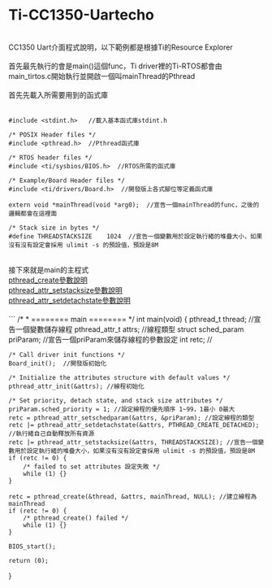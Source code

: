 # Ti-CC1350-Uartecho
<br/>
CC1350 Uart介面程式說明，以下範例都是根據Ti的Resource Explorer<br/>
<br/>
首先最先執行的會是main()這個func，Ti driver裡的Ti-RTOS都會由main_tirtos.c開始執行並開啟一個叫mainThread的Pthread<br/>
<br/>
首先先載入所需要用到的函式庫<br/><br/>

```
#include <stdint.h>   //載入基本函式庫stdint.h

/* POSIX Header files */
#include <pthread.h>  //Pthread函式庫

/* RTOS header files */
#include <ti/sysbios/BIOS.h>  //RTOS所需的函式庫

/* Example/Board Header files */
#include <ti/drivers/Board.h>  //開發版上各式腳位等定義函式庫

extern void *mainThread(void *arg0);  //宣告一個mainThread的func，之後的邏輯都會在這裡面

/* Stack size in bytes */
#define THREADSTACKSIZE    1024  //宣告一個變數用於設定執行緒的堆疊大小，如果沒有沒有設定會採用 ulimit -s 的預設值，預設是8M
```

<br/>
接下來就是main的主程式<br/>
<a href="https://blog.csdn.net/mijichui2153/article/details/82855925" target="_blank">pthread_create參數說明</a><br/>
<a href="https://shengyu7697.github.io/cpp-pthread_attr_setstacksize/" target="_blank">pthread_attr_setstacksize參數說明</a><br/>
<a href="https://www.796t.com/content/1549363165.html" target="_blank">pthread_attr_setdetachstate參數說明</a><br/>
<br/>
```
/*
 *  ======== main ========
 */
int main(void)
{
    pthread_t           thread;  //宣告一個變數儲存線程
    pthread_attr_t      attrs;   //線程類型
    struct sched_param  priParam;  //宣告一個priParam來儲存線程的參數設定
    int                 retc;  //

    /* Call driver init functions */
    Board_init();  //開發版初始化

    /* Initialize the attributes structure with default values */
    pthread_attr_init(&attrs); //線程初始化

    /* Set priority, detach state, and stack size attributes */
    priParam.sched_priority = 1; //設定線程的優先順序 1~99，1最小 0最大
    retc = pthread_attr_setschedparam(&attrs, &priParam); //設定線程的類型
    retc |= pthread_attr_setdetachstate(&attrs, PTHREAD_CREATE_DETACHED); //執行緒自己自動釋放所有資源
    retc |= pthread_attr_setstacksize(&attrs, THREADSTACKSIZE); //宣告一個變數用於設定執行緒的堆疊大小，如果沒有沒有設定會採用 ulimit -s 的預設值，預設是8M
    if (retc != 0) {
        /* failed to set attributes 設定失敗 */
        while (1) {}
    }

    retc = pthread_create(&thread, &attrs, mainThread, NULL); //建立線程為mainThread
    if (retc != 0) {
        /* pthread_create() failed */
        while (1) {}
    }

    BIOS_start();

    return (0);
}
```
